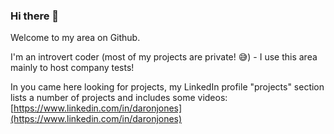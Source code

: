 ### Hi there 👋

Welcome to my area on Github. 

I'm an introvert coder (most of my projects are private! 😅) - I use this area mainly to host company tests!

In you came here looking for projects, my LinkedIn profile "projects" section lists a number of projects and includes some videos: [https://www.linkedin.com/in/daronjones](https://www.linkedin.com/in/daronjones)
<!--
**Wuntenn/Wuntenn** is a ✨ _special_ ✨ repository because its `README.md` (this file) appears on your GitHub profile.

Here are some ideas to get you started:

- 🔭 I’m currently working on ...
- 🌱 I’m currently learning ...
- 👯 I’m looking to collaborate on ...
- 🤔 I’m looking for help with ...
- 💬 Ask me about ...
- 📫 How to reach me: ...
- 😄 Pronouns: ...
- ⚡ Fun fact: ...
-->
